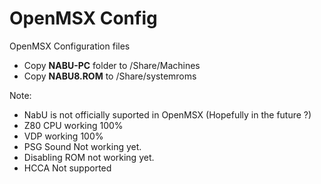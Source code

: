 # OpenMSX Config
OpenMSX Configuration files

- Copy **NABU-PC** folder to /Share/Machines
- Copy **NABU8.ROM** to /Share/systemroms
  
  
Note:
- NabU is not officially suported in OpenMSX (Hopefully in the future ?)
- Z80 CPU working 100%
- VDP working 100%
- PSG Sound Not working yet.
- Disabling ROM not working yet.
- HCCA Not supported
